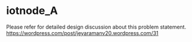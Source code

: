 # iotnode_A
Please refer for detailed design discussion about this problem statement.
https://wordpress.com/post/jeyaramanv20.wordpress.com/31
